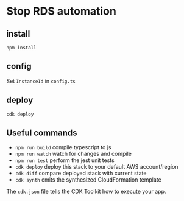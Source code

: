 # Stop RDS automation

## install
```
npm install
```

## config
Set `InstanceId` in `config.ts`

## deploy
```
cdk deploy
```

## Useful commands

* `npm run build`   compile typescript to js
* `npm run watch`   watch for changes and compile
* `npm run test`    perform the jest unit tests
* `cdk deploy`      deploy this stack to your default AWS account/region
* `cdk diff`        compare deployed stack with current state
* `cdk synth`       emits the synthesized CloudFormation template

The `cdk.json` file tells the CDK Toolkit how to execute your app.
